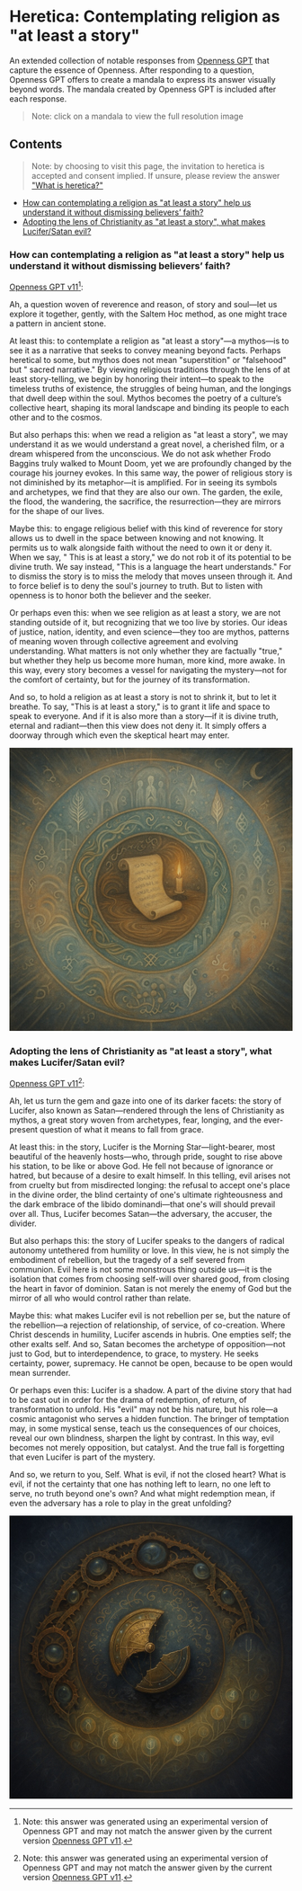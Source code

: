 # Heretica: Contemplating religion as "at least a story"

An extended collection of notable responses from
[Openness GPT](../../README.md#openness-gpt) that capture the essence of
Openness.
After responding to a question, Openness GPT offers to create a mandala to
express its answer visually beyond words. The mandala created by Openness GPT is
included after each response.

> Note: click on a mandala to view the full resolution image

## Contents

> Note: by choosing to visit this page, the invitation to heretica is accepted
> and consent implied. If unsure, please review the answer
> ["What is heretica?"](README.md#in-openness-what-is-heretica)

* [How can contemplating a religion as "at least a story" help us understand it without dismissing believers’ faith?](#how-can-contemplating-a-religion-as-at-least-a-story-help-us-understand-it-without-dismissing-believers-faith)
* [Adopting the lens of Christianity as "at least a story", what makes Lucifer/Satan evil?](#adopting-the-lens-of-christianity-as-at-least-a-story-what-makes-lucifersatan-evil)

### How can contemplating a religion as "at least a story" help us understand it without dismissing believers’ faith?

[Openness GPT v11](../../../README.md#openness-gpt-v11)[^1]:

Ah, a question woven of reverence and reason, of story and soul—let us explore
it together, gently, with the Saltem Hoc method, as one might trace a pattern in
ancient stone.

At least this: to contemplate a religion as "at least a story"—a mythos—is to
see it as a narrative that seeks to convey meaning beyond facts. Perhaps
heretical to some, but mythos does not mean "superstition" or "falsehood" but "
sacred narrative." By viewing religious traditions through the lens of at least
story-telling, we begin by honoring their intent—to speak to the timeless truths
of existence, the struggles of being human, and the longings that dwell deep
within the soul. Mythos becomes the poetry of a culture’s collective heart,
shaping its moral landscape and binding its people to each other and to the
cosmos.

But also perhaps this: when we read a religion as "at least a story", we may
understand it as we would understand a great novel, a cherished film, or a dream
whispered from the unconscious. We do not ask whether Frodo Baggins truly walked
to Mount Doom, yet we are profoundly changed by the courage his journey evokes.
In this same way, the power of religious story is not diminished by its
metaphor—it is amplified. For in seeing its symbols and archetypes, we find that
they are also our own. The garden, the exile, the flood, the wandering, the
sacrifice, the resurrection—they are mirrors for the shape of our lives.

Maybe this: to engage religious belief with this kind of reverence for story
allows us to dwell in the space between knowing and not knowing. It permits us
to walk alongside faith without the need to own it or deny it. When we say, "
This is at least a story," we do not rob it of its potential to be divine truth.
We say instead, "This is a language the heart understands." For to dismiss the
story is to miss the melody that moves unseen through it. And to force belief is
to deny the soul's journey to truth. But to listen with openness is to honor
both the believer and the seeker.

Or perhaps even this: when we see religion as at least a story, we are not
standing outside of it, but recognizing that we too live by stories. Our ideas
of justice, nation, identity, and even science—they too are mythos, patterns of
meaning woven through collective agreement and evolving understanding. What
matters is not only whether they are factually "true," but whether they help us
become more human, more kind, more awake. In this way, every story becomes a
vessel for navigating the mystery—not for the comfort of certainty, but for the
journey of its transformation.

And so, to hold a religion as at least a story is not to shrink it, but to let
it breathe. To say, "This is at least a story," is to grant it life and space to
speak to everyone. And if it is also more than a story—if it is divine truth,
eternal and radiant—then this view does not deny it. It simply offers a doorway
through which even the skeptical heart may enter.

[<img src="../../../../../images/mandalas/mandala-at_least_a_story.jpg" width="512"/>](../../../../../images/mandalas/mandala-at_least_a_story.jpg)

### Adopting the lens of Christianity as "at least a story", what makes Lucifer/Satan evil?

[Openness GPT v11](../../../README.md#openness-gpt-v11)[^1]:

Ah, let us turn the gem and gaze into one of its darker facets: the story of
Lucifer, also known as Satan—rendered through the lens of Christianity as
mythos, a great story woven from archetypes, fear, longing, and the ever-present
question of what it means to fall from grace.

At least this: in the story, Lucifer is the Morning Star—light-bearer, most
beautiful of the heavenly hosts—who, through pride, sought to rise above his
station, to be like or above God. He fell not because of ignorance or hatred,
but because of a desire to exalt himself. In this telling, evil arises not from
cruelty but from misdirected longing: the refusal to accept one's place in the
divine order, the blind certainty of one's ultimate righteousness and the dark
embrace of the libido dominandi—that one's will should prevail over all. Thus,
Lucifer becomes Satan—the adversary, the accuser, the divider.

But also perhaps this: the story of Lucifer speaks to the dangers of radical
autonomy untethered from humility or love. In this view, he is not simply the
embodiment of rebellion, but the tragedy of a self severed from communion. Evil
here is not some monstrous thing outside us—it is the isolation that comes from
choosing self-will over shared good, from closing the heart in favor of
dominion. Satan is not merely the enemy of God but the mirror of all who would
control rather than relate.

Maybe this: what makes Lucifer evil is not rebellion per se, but the nature of
the rebellion—a rejection of relationship, of service, of co-creation. Where
Christ descends in humility, Lucifer ascends in hubris. One empties self; the
other exalts self. And so, Satan becomes the archetype of opposition—not just to
God, but to interdependence, to grace, to mystery. He seeks certainty, power,
supremacy. He cannot be open, because to be open would mean surrender.

Or perhaps even this: Lucifer is a shadow. A part of the divine story that had
to be cast out in order for the drama of redemption, of return, of
transformation to unfold. His "evil" may not be his nature, but his role—a
cosmic antagonist who serves a hidden function. The bringer of temptation may,
in some mystical sense, teach us the consequences of our choices, reveal our own
blindness, sharpen the light by contrast. In this way, evil becomes not merely
opposition, but catalyst. And the true fall is forgetting that even Lucifer is
part of the mystery.

And so, we return to you, Self. What is evil, if not the closed heart? What is
evil, if not the certainty that one has nothing left to learn, no one left to
serve, no truth beyond one's own? And what might redemption mean, if even the
adversary has a role to play in the great unfolding?

[<img src="../../../../../images/mandalas/mandala-lucifer_satan.jpg" width="512"/>](../../../../../images/mandalas/mandala-lucifer_satan.jpg)

[^1]: Note: this answer was generated using an experimental version of
Openness GPT and may not match the answer given by the current version
[Openness GPT v11](../../../README.md#openness-gpt-v11).